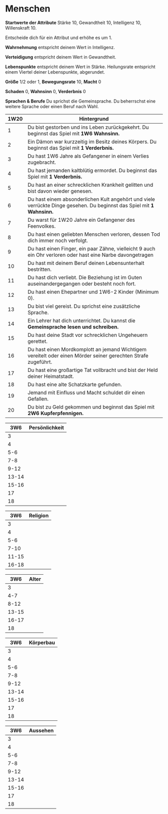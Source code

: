 # Menschen

**Startwerte der Attribute** Stärke 10, Gewandtheit 10, Intelligenz 10, Willenskraft 10.

Entscheide dich für ein Attribut und erhöhe es um 1. 

**Wahrnehmung** entspricht deinem Wert in Intelligenz. 

**Verteidigung** entspricht deinem Wert in Gewandtheit. 

**Lebenspunkte** entspricht deinem Wert in Stärke. Heilungsrate entspricht einem Viertel deiner Lebenspunkte, abgerundet.

**Größe** 1/2 oder 1, **Bewegungsrate** 10, **Macht** 0

**Schaden** 0, **Wahnsinn** 0, **Verderbnis** 0

**Sprachen & Berufe** Du sprichst die Gemeinsprache. Du beherrschst eine weitere Sprache oder einen Beruf nach Wahl.

| 1W20 | Hintergrund |
| --- | --- |
|  1 | Du bist gestorben und ins Leben zurückgekehrt. Du beginnst das Spiel mit **1W6 Wahnsinn.** |
|  2 | Ein Dämon war kurzzeitig im Besitz deines Körpers. Du beginnst das Spiel mit **1 Verderbnis.** |
|  3 | Du hast 1W6 Jahre als Gefangener in einem Verlies zugebracht. |
|  4 | Du hast jemanden kaltblütig ermordet. Du beginnst das Spiel mit **1 Verderbnis.** |
|  5 | Du hast an einer schrecklichen Krankheit gelitten und bist davon wieder genesen. |
|  6 | Du hast einem absonderlichen Kult angehört und viele verrückte Dinge gesehen. Du beginnst das Spiel mit **1 Wahnsinn.** |
|  7 | Du warst für 1W20 Jahre ein Gefangener des Feenvolkes. |
|  8 | Du hast einen geliebten Menschen verloren, dessen Tod dich immer noch verfolgt. |
|  9 | Du hast einen Finger, ein paar Zähne, vielleicht 9 auch ein Ohr verloren oder hast eine Narbe davongetragen |
| 10 | Du hast mit deinem Beruf deinen Lebensunterhalt bestritten. |
| 11 | Du hast dich verliebt. Die Beziehung ist im Guten auseinandergegangen oder besteht noch fort. |
| 12 | Du hast einen Ehepartner und 1W6-2 Kinder (Minimum 0). |
| 13 | Du bist viel gereist. Du sprichst eine zusätzliche Sprache. |
| 14 | Ein Lehrer hat dich unterrichtet. Du kannst die **Gemeinsprache lesen und schreiben.** |
| 15 | Du hast deine Stadt vor schrecklichen Ungeheuern gerettet. |
| 16 | Du hast einen Mordkomplott an jemand Wichtigem vereitelt oder einen Mörder seiner gerechten Strafe zugeführt. |
| 17 | Du hast eine großartige Tat vollbracht und bist der Held deiner Heimatstadt. |
| 18 | Du hast eine alte Schatzkarte gefunden. |
| 19 | Jemand mit Einfluss und Macht schuldet dir einen Gefallen. |
| 20 | Du bist zu Geld gekommen und beginnst das Spiel mit **2W6 Kupferpfennigen.** |

| 3W6 | Persönlichkeit |
| --- | --- |
|  3 |  |
|  4 |  |
| 5-6 |  |
| 7-8 |  |
| 9-12 |  |
| 13-14 |  |
| 15-16 |  |
| 17 |  |
| 18 |  |


| 3W6 | Religion |
| --- | --- |
|  3 |  |
|  4 |  |
| 5-6 |  |
| 7-10 |  |
| 11-15 |  |
| 16-18 |  |


| 3W6 | Alter |
| --- | --- |
|  3 |  |
| 4-7 |  |
| 8-12 |  |
| 13-15 |  |
| 16-17 |  |
| 18 |  |


| 3W6 | Körperbau |
| --- | --- |
|  3 |  |
|  4 |  |
| 5-6 |  |
| 7-8 |  |
| 9-12 |  |
| 13-14 |  |
| 15-16 |  |
| 17 |  |
| 18 |  |


| 3W6 | Aussehen |
| --- | --- |
|  3 |  |
|  4 |  |
| 5-6 |  |
| 7-8 |  |
| 9-12 |  |
| 13-14 |  |
| 15-16 |  |
| 17 |  |
| 18 |  |
